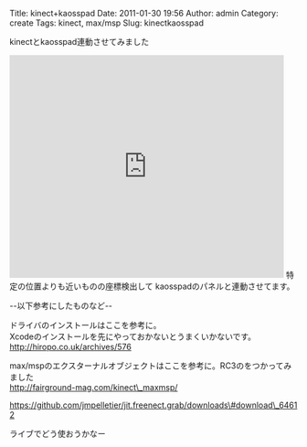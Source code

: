 Title: kinect+kaosspad
Date: 2011-01-30 19:56
Author: admin
Category: create
Tags: kinect, max/msp
Slug: kinectkaosspad

kinectとkaosspad連動させてみました  

<iframe title="YouTube video player" class="youtube-player" type="text/html" width="480" height="390" src="http://www.youtube.com/embed/ktnbFFBKOpE" frameborder="0" allowfullscreen></iframe>  
特定の位置よりも近いものの座標検出して  
kaosspadのパネルと連動させてます。

--以下参考にしたものなど--

ドライバのインストールはここを参考に。  
Xcodeのインストールを先にやっておかないとうまくいかないです。  
http://hiropo.co.uk/archives/576

max/mspのエクスターナルオブジェクトはここを参考に。RC3のをつかってみました  
http://fairground-mag.com/kinect\_maxmsp/  

https://github.com/jmpelletier/jit.freenect.grab/downloads\#download\_64612

ライブでどう使おうかなー

